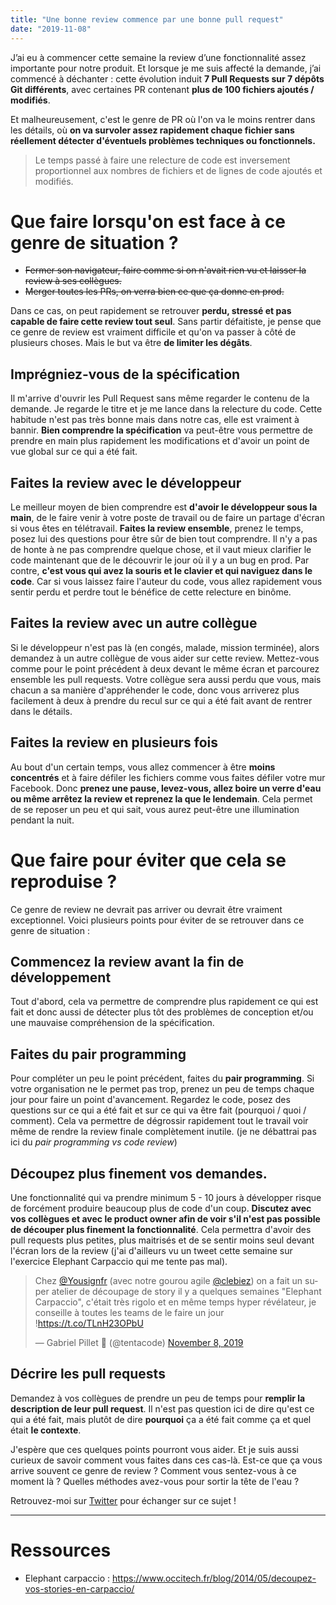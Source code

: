 ```yaml
---
title: "Une bonne review commence par une bonne pull request"
date: "2019-11-08"
---
```


J’ai eu à commencer cette semaine la review d’une fonctionnalité assez importante pour notre produit. Et lorsque je me suis affecté la demande, j’ai commencé à déchanter : cette évolution induit **7 Pull Requests sur 7 dépôts Git différents**, avec certaines PR contenant **plus de 100 fichiers ajoutés / modifiés**. 

Et malheureusement, c'est le genre de PR où l'on va le moins rentrer dans les détails, où **on va survoler assez rapidement chaque fichier sans réellement détecter d'éventuels problèmes techniques ou fonctionnels.**


> Le temps passé à faire une relecture de code est inversement proportionnel aux nombres de fichiers et de lignes de code ajoutés et modifiés. 


# Que faire lorsqu'on est face à ce genre de situation ?

* ~~Fermer son navigateur, faire comme si on n'avait rien vu et laisser la review à ses collègues.~~
* ~~Merger toutes les PRs, on verra bien ce que ça donne en prod.~~

Dans ce cas, on peut rapidement se retrouver **perdu, stressé et pas capable de faire cette review tout seul**. Sans partir défaitiste, je pense que ce genre de review est vraiment difficile et qu'on va passer à côté de plusieurs choses. Mais le but va être **de limiter les dégâts**.

## Imprégniez-vous de la spécification

Il m'arrive d'ouvrir les Pull Request sans même regarder le contenu de la demande. Je regarde le titre et je me lance dans la relecture du code. Cette habitude n'est pas très bonne mais dans notre cas, elle est vraiment à bannir. **Bien comprendre la spécification** va peut-être vous permettre de prendre en main plus rapidement les modifications et d'avoir un point de vue global sur ce qui a été fait.

## Faites la review avec le développeur

Le meilleur moyen de bien comprendre est **d'avoir le développeur sous la main**, de le faire venir à votre poste de travail ou de faire un partage d'écran si vous êtes en télétravail. **Faites la review ensemble**, prenez le temps, posez lui des questions pour être sûr de bien tout comprendre. Il n'y a pas de honte à ne pas comprendre quelque chose, et il vaut mieux clarifier le code maintenant que de le découvrir le jour où il y a un bug en prod. Par contre, **c'est vous qui avez la souris et le clavier et qui naviguez dans le code**. Car si vous laissez faire l'auteur du code, vous allez rapidement vous sentir perdu et perdre tout le bénéfice de cette relecture en binôme.

## Faites la review avec un autre collègue
Si le développeur n'est pas là (en congés, malade, mission terminée), alors demandez à un autre collègue de vous aider sur cette review. Mettez-vous comme pour le point précédent à deux devant le même écran et parcourez ensemble les pull requests. Votre collègue sera aussi perdu que vous, mais chacun a sa manière d'appréhender le code, donc vous arriverez plus facilement à deux à prendre du recul sur ce qui a été fait avant de rentrer dans le détails.

## Faites la review en plusieurs fois
Au bout d'un certain temps, vous allez commencer à être **moins concentrés** et à faire défiler les fichiers comme vous faites défiler votre mur Facebook. Donc **prenez une pause, levez-vous, allez boire un verre d'eau ou même arrêtez la review et reprenez la que le lendemain**. Cela permet de se reposer un peu et qui sait, vous aurez peut-être une illumination pendant la nuit.

# Que faire pour éviter que cela se reproduise ?

Ce genre de review ne devrait pas arriver ou devrait être vraiment exceptionnel. Voici plusieurs points pour éviter de se retrouver dans ce genre de situation :

## Commencez la review avant la fin de développement
Tout d'abord, cela va permettre de comprendre plus rapidement ce qui est fait et donc aussi de détecter plus tôt des problèmes de conception et/ou une mauvaise compréhension de la spécification.

## Faites du pair programming
Pour compléter un peu le point précédent, faites du **pair programming**. Si votre organisation ne le permet pas trop, prenez un peu de temps chaque jour pour faire un point d'avancement. Regardez le code, posez des questions sur ce qui a été fait et sur ce qui va être fait (pourquoi / quoi / comment). Cela va permettre de dégrossir rapidement tout le travail voir même de rendre la review finale complètement inutile. (je ne débattrai pas ici du *pair programming vs code review*)

## Découpez plus finement vos demandes.
Une fonctionnalité qui va prendre minimum 5 - 10 jours à développer risque de forcément produire beaucoup plus de code d'un coup. **Discutez avec vos collègues et avec le product owner afin de voir s'il n'est pas possible de découper plus finement la fonctionnalité**. Cela permettra d'avoir des pull requests plus petites, plus maitrisés et de se sentir moins seul devant l'écran lors de la review (j'ai d'ailleurs vu un tweet cette semaine sur l'exercice Elephant Carpaccio qui me tente pas mal). 

<blockquote class="twitter-tweet"><p lang="fr" dir="ltr">Chez <a href="https://twitter.com/Yousignfr?ref_src=twsrc%5Etfw">@Yousignfr</a> (avec notre gourou agile <a href="https://twitter.com/clebiez?ref_src=twsrc%5Etfw">@clebiez</a>) on a fait un super atelier de découpage de story il y a quelques semaines &quot;Elephant Carpaccio&quot;, c&#39;était très rigolo et en même temps hyper révélateur, je conseille à toutes les teams de le faire un jour !<a href="https://t.co/TLnH23OPbU">https://t.co/TLnH23OPbU</a></p>&mdash; Gabriel Pillet 🐙 (@tentacode) <a href="https://twitter.com/tentacode/status/1192709504594579456?ref_src=twsrc%5Etfw">November 8, 2019</a></blockquote> <script async src="https://platform.twitter.com/widgets.js" charset="utf-8"></script>

## Décrire les pull requests
Demandez à vos collègues de prendre un peu de temps pour **remplir la description de leur pull request**. Il n'est pas question ici de dire qu'est ce qui a été fait, mais plutôt de dire **pourquoi** ça a été fait comme ça et quel était **le contexte**.


J'espère que ces quelques points pourront vous aider. Et je suis aussi curieux de savoir comment vous faites dans ces cas-là. Est-ce que ça vous arrive souvent ce genre de review ? Comment vous sentez-vous à ce moment là ? Quelles méthodes avez-vous pour sortir la tête de l'eau ? 

Retrouvez-moi sur [Twitter](http://bit.ly/klnjmmtwitter) pour échanger sur ce sujet !

---

# Ressources

* Elephant carpaccio : https://www.occitech.fr/blog/2014/05/decoupez-vos-stories-en-carpaccio/